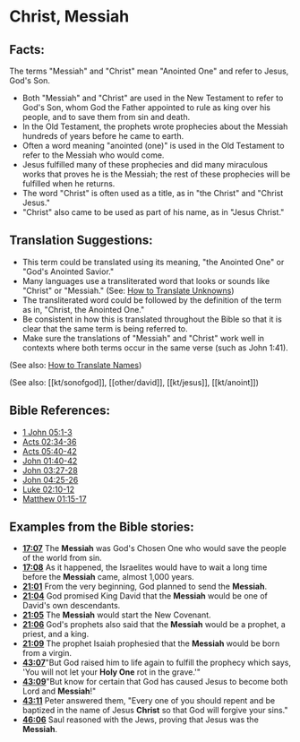 # Christ, Messiah #

## Facts: ##

The terms "Messiah" and "Christ" mean "Anointed One" and refer to Jesus, God's Son.

* Both "Messiah" and "Christ" are used in the New Testament to refer to God's Son, whom God the Father appointed to rule as king over his people, and to save them from sin and death.
* In the Old Testament, the prophets wrote prophecies about the Messiah hundreds of years before he came to earth.
* Often a word meaning "anointed (one)" is used in the Old Testament to refer to the Messiah who would come.
* Jesus fulfilled many of these prophecies and did many miraculous works that proves he is the Messiah; the rest of these prophecies will be fulfilled when he returns.
* The word "Christ" is often used as a title, as in "the Christ" and "Christ Jesus."
* "Christ" also came to be used as part of his name, as in "Jesus Christ."

## Translation Suggestions: ##

* This term could be translated using its meaning, "the Anointed One" or "God's Anointed Savior."
* Many languages use a transliterated word that looks or sounds like "Christ" or "Messiah." (See: [How to Translate Unknowns](en/ta-vol1/translate/man/translate-unknown))
* The transliterated word could be followed by the definition of the term as in, "Christ, the Anointed One."
* Be consistent in how this is translated throughout the Bible so that it is clear that the same term is being referred to.
* Make sure the translations of "Messiah" and "Christ" work well in contexts where both terms occur in the same verse (such as John 1:41).

(See also: [How to Translate Names](en/ta-vol1/translate/man/translate-names))

(See also: [[kt/sonofgod]], [[other/david]], [[kt/jesus]], [[kt/anoint]])

## Bible References: ##

* [1 John 05:1-3](en/tn/1jn/help/05/01)
* [Acts 02:34-36](en/tn/act/help/02/34)
* [Acts 05:40-42](en/tn/act/help/05/40)
* [John 01:40-42](en/tn/jhn/help/01/40)
* [John 03:27-28](en/tn/jhn/help/03/27)
* [John 04:25-26](en/tn/jhn/help/04/25)
* [Luke 02:10-12](en/tn/luk/help/02/10)
* [Matthew 01:15-17](en/tn/mat/help/01/15)

## Examples from the Bible stories: ##

* __[17:07](en/tn/obs/help/17/07)__ The __Messiah__  was God's Chosen One who would save the people of the world from sin.
* __[17:08](en/tn/obs/help/17/08)__ As it happened, the Israelites would have to wait a long time before the __Messiah__  came, almost 1,000 years.
* __[21:01](en/tn/obs/help/21/01)__ From the very beginning, God planned to send the __Messiah__.
* __[21:04](en/tn/obs/help/21/04)__ God promised King David that the __Messiah__  would be one of David's own descendants.
* __[21:05](en/tn/obs/help/21/05)__ The __Messiah__  would start the New Covenant.
* __[21:06](en/tn/obs/help/21/06)__ God's prophets also said that the __Messiah__  would be a prophet, a priest, and a king.
* __[21:09](en/tn/obs/help/21/09)__ The prophet Isaiah prophesied that the __Messiah__  would be born from a virgin.
* __[43:07](en/tn/obs/help/43/07)__"But God raised him to life again to fulfill the prophecy which says, 'You will not let your __Holy One__  rot in the grave.'"
* __[43:09](en/tn/obs/help/43/09)__"But know for certain that God has caused Jesus to become both Lord and __Messiah__!"
* __[43:11](en/tn/obs/help/43/11)__ Peter answered them, "Every one of you should repent and be baptized in the name of Jesus __Christ__  so that God will forgive your sins."
* __[46:06](en/tn/obs/help/46/06)__ Saul reasoned with the Jews, proving that Jesus was the __Messiah__.